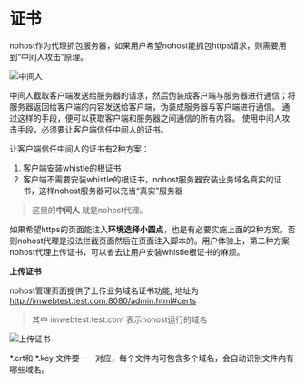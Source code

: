 # 证书

nohost作为代理抓包服务器，如果用户希望nohost能抓包https请求，则需要用到“中间人攻击”原理。

![中间人](https://user-images.githubusercontent.com/4689952/69628380-a3eb7280-1086-11ea-9863-cbdc4ab0be85.png)

中间人截取客户端发送给服务器的请求，然后伪装成客户端与服务器进行通信；将服务器返回给客户端的内容发送给客户端，伪装成服务器与客户端进行通信。 通过这样的手段，便可以获取客户端和服务器之间通信的所有内容。 使用中间人攻击手段，必须要让客户端信任中间人的证书。


让客户端信任中间人的证书有2种方案：
1. 客户端安装whistle的根证书
2. 客户端不需要安装whistle的根证书，nohost服务器安装业务域名真实的证书，这样nohost服务器可以充当“真实”服务器

> 这里的**中间人** 就是nohost代理。

如果希望https的页面能注入**环境选择小圆点**，也是有必要实施上面的2种方案，否则nohost代理是没法拦截页面然后在页面注入脚本的。用户体验上，第二种方案nohost代理上传证书，可以省去让用户安装whistle根证书的麻烦。


**上传证书**

nohost管理页面提供了上传业务域名证书功能, 地址为
http://imwebtest.test.com:8080/admin.html#certs
> 其中 imwebtest.test.com 表示nohost运行的域名

![上传证书](https://user-images.githubusercontent.com/4689952/69628531-b4035200-1086-11ea-9935-7feb0cfd2df7.png)

*.crt和 *.key 文件要一一对应，每个文件内可包含多个域名，会自动识别文件内有哪些域名。
